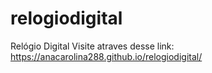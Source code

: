 # relogiodigital
Relógio Digital 
Visite atraves desse link: https://anacarolina288.github.io/relogiodigital/
